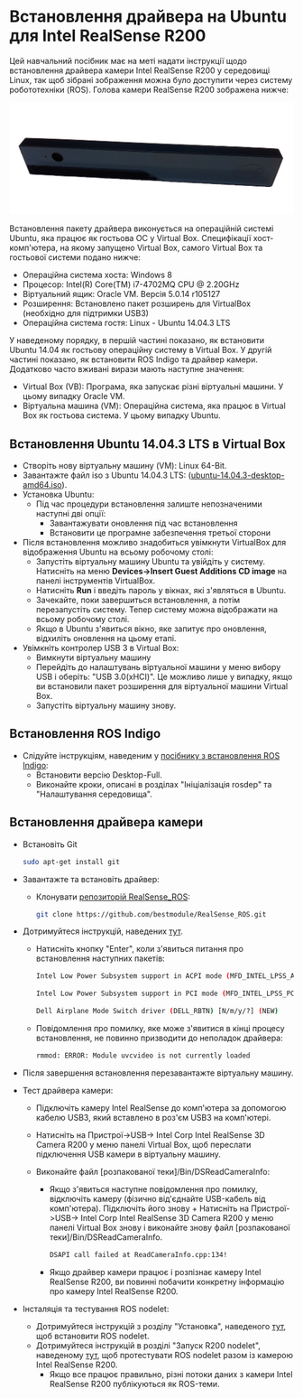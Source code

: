 # Встановлення драйвера на Ubuntu для Intel RealSense R200

Цей навчальний посібник має на меті надати інструкції щодо встановлення драйвера камери Intel RealSense R200 у середовищі Linux, так щоб зібрані зображення можна було доступити через систему робототехніки (ROS). Голова камери RealSense R200 зображена нижче:

![Intel Realsense Camera front view](../../assets/hardware/sensors/realsense/intel_realsense.png)

Встановлення пакету драйвера виконується на операційній системі Ubuntu, яка працює як гостьова ОС у Virtual Box. Специфікації хост-комп'ютера, на якому запущено Virtual Box, самого Virtual Box та гостьової системи подано нижче:

- Операційна система хоста: Windows 8
- Процесор: Intel(R) Core(TM) i7-4702MQ CPU @ 2.20GHz
- Віртуальний ящик: Oracle VM. Версія 5.0.14 r105127
- Розширення: Встановлено пакет розширень для VirtualBox (необхідно для підтримки USB3)
- Операційна система гостя: Linux - Ubuntu 14.04.3 LTS

У наведеному порядку, в першій частині показано, як встановити Ubuntu 14.04 як гостьову операційну систему в Virtual Box. У другій частині показано, як встановити ROS Indigo та драйвер камери. Додатково часто вживані вирази мають наступне значення:

- Virtual Box (VB): Програма, яка запускає різні віртуальні машини. У цьому випадку  Oracle VM.
- Віртуальна машина (VM): Операційна система, яка працює в Virtual Box як гостьова система. У цьому випадку Ubuntu.

## Встановлення Ubuntu 14.04.3 LTS в Virtual Box

- Створіть нову віртуальну машину (VM): Linux 64-Bit.
- Завантажте файл iso з Ubuntu 14.04.3 LTS: ([ubuntu-14.04.3-desktop-amd64.iso](https://ubuntu.com/download/desktop)).
- Установка Ubuntu:
  - Під час процедури встановлення залиште непозначеними наступні дві опції:
    - Завантажувати оновлення під час встановлення
    - Встановити це програмне забезпечення третьої сторони
- Після встановлення можливо знадобиться увімкнути VirtualBox для відображення Ubuntu на всьому робочому столі:
  - Запустіть віртуальну машину Ubuntu та увійдіть у систему. Натисніть на меню **Devices->Insert Guest Additions CD image** на панелі інструментів VirtualBox.
  - Натисніть **Run** і введіть пароль у вікнах, які з'являться в Ubuntu.
  - Зачекайте, поки завершиться встановлення, а потім перезапустіть систему. Тепер систему можна відображати на всьому робочому столі.
  - Якщо в Ubuntu з'явиться вікно, яке запитує про оновлення, відхиліть оновлення на цьому етапі.
- Увімкніть контролер USB 3 в Virtual Box:
  - Вимкнути віртуальну машину
  - Перейдіть до налаштувань віртуальної машини у меню вибору USB і оберіть: "USB 3.0(xHCI)". Це можливо лише у випадку, якщо ви встановили пакет розширення для віртуальної машини Virtual Box.
  - Запустіть віртуальну машину знову.

## Встановлення ROS Indigo

- Слідуйте інструкціям, наведеним у [посібнику з встановлення ROS Indigo](http://wiki.ros.org/indigo/Installation/Ubuntu):
  - Встановити версію Desktop-Full.
  - Виконайте кроки, описані в розділах "Ініціалізація rosdep" та "Налаштування середовища".

## Встановлення драйвера камери

- Встановіть Git

  ```sh
  sudo apt-get install git
  ```

- Завантажте та встановіть драйвер:

  - Клонувати [репозиторій RealSense_ROS](https://github.com/bestmodule/RealSense_ROS):

    ```sh
    git clone https://github.com/bestmodule/RealSense_ROS.git
    ```

- Дотримуйтеся інструкцій, наведених [тут](https://github.com/bestmodule/RealSense_ROS/tree/master/r200_install).

  - Натисніть кнопку "Enter", коли з'явиться питання про встановлення наступних пакетів:

    ```sh
    Intel Low Power Subsystem support in ACPI mode (MFD_INTEL_LPSS_ACPI) [N/m/y/?] (NEW)
    ```

    ```sh
    Intel Low Power Subsystem support in PCI mode (MFD_INTEL_LPSS_PCI) [N/m/y/?] (NEW)
    ```

    ```sh
    Dell Airplane Mode Switch driver (DELL_RBTN) [N/m/y/?] (NEW)
    ```

  - Повідомлення про помилку, яке може з'явитися в кінці процесу встановлення, не повинно призводити до неполадок драйвера:

    ```sh
    rmmod: ERROR: Module uvcvideo is not currently loaded
    ```

- Після завершення встановлення перезавантажте віртуальну машину.

- Тест драйвера камери:

  - Підключіть камеру Intel RealSense до комп'ютера за допомогою кабелю USB3, який вставлено в роз'єм USB3 на комп'ютері.
  - Натисніть на Пристрої->USB-> Intel Corp Intel RealSense 3D Camera R200 у меню панелі Virtual Box, щоб переслати підключення USB камери в віртуальну машину.
  - Виконайте файл [розпакованої теки]/Bin/DSReadCameraInfo:

    - Якщо з'явиться наступне повідомлення про помилку, відключіть камеру (фізично від'єднайте USB-кабель від комп'ютера). Підключіть його знову + Натисніть на Пристрої->USB-> Intel Corp Intel RealSense 3D Camera R200 у меню панелі Virtual Box знову і виконайте знову файл [розпакованої теки]/Bin/DSReadCameraInfo.

      ```sh
      DSAPI call failed at ReadCameraInfo.cpp:134!
      ```

    - Якщо драйвер камери працює і розпізнає камеру Intel RealSense R200, ви повинні побачити конкретну інформацію про камеру Intel RealSense R200.

- Інсталяція та тестування ROS nodelet:
  - Дотримуйтеся інструкцій з розділу "Установка", наведеного [тут](https://github.com/bestmodule/RealSense_ROS/blob/master/realsense_dist/2.3/doc/RealSense-ROS-R200-nodelet.md), щоб встановити ROS nodelet.
  - Дотримуйтеся інструкцій в розділі "Запуск R200 nodelet", наведеному [тут](https://github.com/bestmodule/RealSense_ROS/blob/master/realsense_dist/2.3/doc/RealSense-ROS-R200-nodelet.md), щоб протестувати ROS nodelet разом із камерою Intel RealSense R200.
    - Якщо все працює правильно, різні потоки даних з камери Intel RealSense R200 публікуються як ROS-теми.
